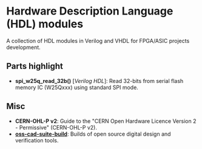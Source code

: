 # Hardware Description Language (HDL) modules
A collection of HDL modules in Verilog and VHDL for FPGA/ASIC projects development.

## Parts highlight

- **spi_w25q_read_32b()** [*Verilog HDL*]: Read 32-bits from serial flash memory IC (W25Qxxx) using standard SPI mode.


## Misc

- **CERN-OHL-P v2**: ﻿Guide to the "CERN Open Hardware Licence Version 2 - Permissive" (CERN-OHL-P v2).
- [**oss-cad-suite-build**](https://github.com/YosysHQ/oss-cad-suite-build): Builds of open source digital design and verification tools.

